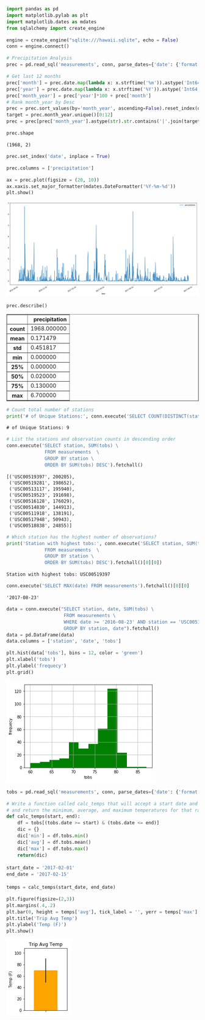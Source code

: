 

```python
import pandas as pd
import matplotlib.pylab as plt
import matplotlib.dates as mdates
from sqlalchemy import create_engine
```


```python
engine = create_engine("sqlite:///hawaii.sqlite", echo = False)
conn = engine.connect()
```


```python
# Precipitation Analysis
prec = pd.read_sql('measurements', conn, parse_dates={'date': {'format': '%Y-%m-%d'}}, columns=['date', 'prcp'])
```


```python
# Get last 12 months
prec['month'] = prec.date.map(lambda x: x.strftime('%m')).astype('Int64')
prec['year'] = prec.date.map(lambda x: x.strftime('%Y')).astype('Int64')
prec['month_year'] = prec['year']*100 + prec['month']
# Rank month_year by Desc
prec = prec.sort_values(by='month_year', ascending=False).reset_index(drop = True)
target = prec.month_year.unique()[0:12]
prec = prec[prec['month_year'].astype(str).str.contains('|'.join(target.astype('str')))][['date', 'prcp']]
```


```python
prec.shape
```




    (1968, 2)




```python
prec.set_index('date', inplace = True)
```


```python
prec.columns = ['precipitation']
```


```python
ax = prec.plot(figsize = (20, 10))
ax.xaxis.set_major_formatter(mdates.DateFormatter('%Y-%m-%d'))
plt.show()
```


![png](output_7_0.png)



```python
prec.describe()
```




<div>
<style scoped>
    .dataframe tbody tr th:only-of-type {
        vertical-align: middle;
    }

    .dataframe tbody tr th {
        vertical-align: top;
    }

    .dataframe thead th {
        text-align: right;
    }
</style>
<table border="1" class="dataframe">
  <thead>
    <tr style="text-align: right;">
      <th></th>
      <th>precipitation</th>
    </tr>
  </thead>
  <tbody>
    <tr>
      <th>count</th>
      <td>1968.000000</td>
    </tr>
    <tr>
      <th>mean</th>
      <td>0.171479</td>
    </tr>
    <tr>
      <th>std</th>
      <td>0.451817</td>
    </tr>
    <tr>
      <th>min</th>
      <td>0.000000</td>
    </tr>
    <tr>
      <th>25%</th>
      <td>0.000000</td>
    </tr>
    <tr>
      <th>50%</th>
      <td>0.020000</td>
    </tr>
    <tr>
      <th>75%</th>
      <td>0.130000</td>
    </tr>
    <tr>
      <th>max</th>
      <td>6.700000</td>
    </tr>
  </tbody>
</table>
</div>




```python
# Count total number of stations
print('# of Unique Stations:', conn.execute('SELECT COUNT(DISTINCT(station)) FROM stations').fetchall()[0][0])
```

    # of Unique Stations: 9
    


```python
# List the stations and observation counts in descending order
conn.execute('SELECT station, SUM(tobs) \
              FROM measurements  \
              GROUP BY station \
              ORDER BY SUM(tobs) DESC').fetchall()
```




    [('USC00519397', 200205),
     ('USC00519281', 198652),
     ('USC00513117', 195940),
     ('USC00519523', 191698),
     ('USC00516128', 176029),
     ('USC00514830', 144913),
     ('USC00511918', 138191),
     ('USC00517948', 50943),
     ('USC00518838', 24855)]




```python
# Which station has the highest number of observations?
print('Station with highest tobs:', conn.execute('SELECT station, SUM(tobs) \
              FROM measurements  \
              GROUP BY station \
              ORDER BY SUM(tobs) DESC').fetchall()[0][0])
```

    Station with highest tobs: USC00519397
    


```python
conn.execute('SELECT MAX(date) FROM measurements').fetchall()[0][0]
```




    '2017-08-23'




```python
data = conn.execute("SELECT station, date, SUM(tobs) \
                     FROM measurements \
                     WHERE date >= '2016-08-23' AND station == 'USC00519397' \
                     GROUP BY station, date").fetchall()
data = pd.DataFrame(data)
data.columns = ['station', 'date', 'tobs']
```


```python
plt.hist(data['tobs'], bins = 12, color = 'green')
plt.xlabel('tobs')
plt.ylabel('frequecy')
plt.grid()
```


![png](output_14_0.png)



```python
tobs = pd.read_sql('measurements', conn, parse_dates={'date': {'format': '%Y-%m-%d'}}, columns=['date', 'tobs'])
```


```python
# Write a function called calc_temps that will accept a start date and end date in the format %Y-%m-%d 
# and return the minimum, average, and maximum temperatures for that range of dates.
def calc_temps(start, end):
    df = tobs[(tobs.date >= start) & (tobs.date <= end)]
    dic = {}
    dic['min'] = df.tobs.min()
    dic['avg'] = df.tobs.mean()
    dic['max'] = df.tobs.max()
    return(dic)

start_date = '2017-02-01'
end_date = '2017-02-15'

temps = calc_temps(start_date, end_date)
```


```python
plt.figure(figsize=(2,3))
plt.margins(.4,.2)
plt.bar(0, height = temps['avg'], tick_label = '', yerr = temps['max'] - temps['min'], color = 'orange')
plt.title('Trip Avg Temp')
plt.ylabel('Temp (F)')
plt.show()
```


![png](output_18_0.png)


